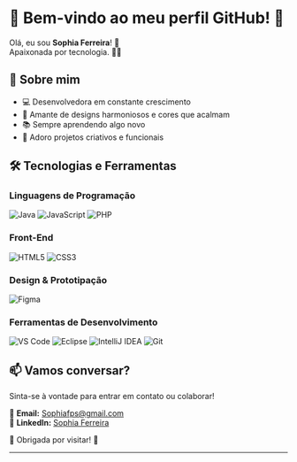 # 💚 Bem-vindo ao meu perfil GitHub! 💚  

Olá, eu sou **Sophia Ferreira**! 👋  
Apaixonada por tecnologia. 🌿✨  

## 🌱 Sobre mim  
- 💻 Desenvolvedora em constante crescimento  
- 🌿 Amante de designs harmoniosos e cores que acalmam  
- 📚 Sempre aprendendo algo novo  
- 🎨 Adoro projetos criativos e funcionais  

## 🛠 Tecnologias e Ferramentas  

### **Linguagens de Programação**  
![Java](https://img.shields.io/badge/Java-ED8B00?style=for-the-badge&logo=openjdk&logoColor=white&color=2e8b57)  ![JavaScript](https://img.shields.io/badge/JavaScript-F7DF1E?style=for-the-badge&logo=javascript&logoColor=black&color=3cb371)  ![PHP](https://img.shields.io/badge/PHP-777BB4?style=for-the-badge&logo=php&logoColor=white&color=20b2aa)  

### **Front-End**  
![HTML5](https://img.shields.io/badge/HTML5-E34F26?style=for-the-badge&logo=html5&logoColor=white&color=228b22)  ![CSS3](https://img.shields.io/badge/CSS3-1572B6?style=for-the-badge&logo=css3&logoColor=white&color=66bb6a)  

### **Design & Prototipação**  
![Figma](https://img.shields.io/badge/Figma-F24E1E?style=for-the-badge&logo=figma&logoColor=white&color=98fb98) 

### **Ferramentas de Desenvolvimento**  
![VS Code](https://img.shields.io/badge/VS_Code-007ACC?style=for-the-badge&logo=visual-studio-code&logoColor=white&color=008080)  ![Eclipse](https://img.shields.io/badge/Eclipse-2C2255?style=for-the-badge&logo=eclipse&logoColor=white&color=81c784)  ![IntelliJ IDEA](https://img.shields.io/badge/IntelliJ_IDEA-000000?style=for-the-badge&logo=intellij-idea&logoColor=white&color=98fb98)  ![Git](https://img.shields.io/badge/Git-F05032?style=for-the-badge&logo=git&logoColor=white&color=556b2f)  
 
## 📫 Vamos conversar?  
Sinta-se à vontade para entrar em contato ou colaborar!  

📧 **Email:** Sophiafps@gmail.com  
💼 **LinkedIn:** [Sophia Ferreira](www.linkedin.com/in/sophia-ferreira-108679359)   

💚 Obrigada por visitar! 🌿  

---  


